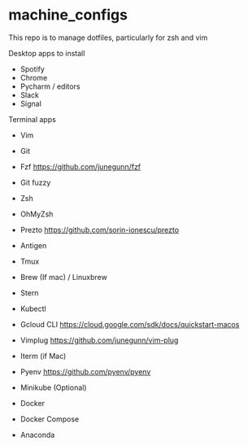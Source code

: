 # machine_configs

This repo is to manage dotfiles, particularly for zsh and vim

Desktop apps to install
- Spotify
- Chrome
- Pycharm / editors
- Slack
- Signal

Terminal apps
- Vim
- Git
- Fzf https://github.com/junegunn/fzf
- Git fuzzy

- Zsh
- OhMyZsh
- Prezto https://github.com/sorin-ionescu/prezto
- Antigen

- Tmux
- Brew (If mac) / Linuxbrew
- Stern
- Kubectl
- Gcloud CLI https://cloud.google.com/sdk/docs/quickstart-macos
- Vimplug https://github.com/junegunn/vim-plug
- Iterm (if Mac)
- Pyenv https://github.com/pyenv/pyenv
- Minikube (Optional)
- Docker
- Docker Compose
- Anaconda
